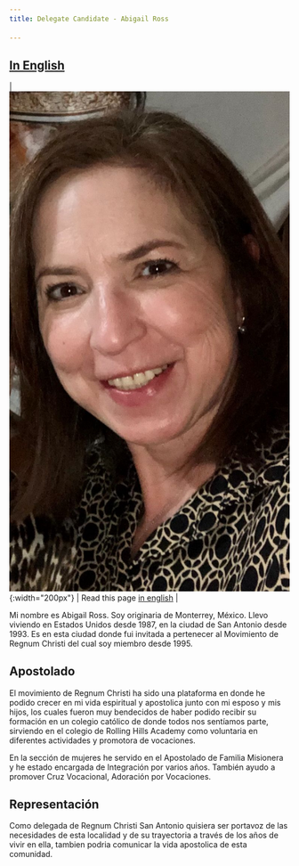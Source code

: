 ```yaml
---
title: Delegate Candidate - Abigail Ross

---
```


## [In English](https://www-rctx-org.translate.goog/convention/candidate-abigail-ross.html?_x_tr_sch=http&_x_tr_sl=es&_x_tr_tl=en&_x_tr_hl=en&_x_tr_pto=wapp)

| ![Abigail Ross](images/abigail-ross.jpeg){:width="200px"} | Read this page [in english](https://www-rctx-org.translate.goog/convention/candidate-abigail-ross.html?_x_tr_sch=http&_x_tr_sl=es&_x_tr_tl=en&_x_tr_hl=en&_x_tr_pto=wapp) |


Mi nombre es Abigail Ross. Soy originaria de Monterrey, México.  Llevo viviendo en Estados Unidos desde 1987, en la ciudad de San Antonio desde 1993.
Es en esta ciudad donde fui invitada a pertenecer al Movimiento de Regnum Christi del cual soy miembro desde 1995. 

## Apostolado
El movimiento de Regnum Christi ha sido una plataforma en donde he podido crecer en mi vida espiritual y apostolica junto con mi esposo y mis hijos, los cuales fueron muy bendecidos de haber podido recibir su formación en un colegio católico de donde todos nos sentíamos parte,
sirviendo en el colegio de Rolling Hills Academy como voluntaria en diferentes actividades y promotora de vocaciones. 

En la sección de mujeres he servido en el Apostolado de Familia Misionera y he estado encargada de  Integración por varios años.
También ayudo a promover Cruz Vocacional, Adoración por Vocaciones. 

## Representación
Como delegada de Regnum Christi San Antonio quisiera ser portavoz de las necesidades de esta localidad y de su trayectoria a través de los años de vivir en ella, tambien podria comunicar la vida apostolica de esta comunidad.



